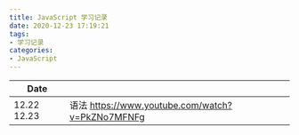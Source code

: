 ```yaml
---
title: JavaScript 学习记录
date: 2020-12-23 17:19:21
tags:
- 学习记录
categories:
- JavaScript
---
```




| Date        |                                                  |
| ----------- | ------------------------------------------------ |
| 12.22 12.23 | 语法 https://www.youtube.com/watch?v=PkZNo7MFNFg |